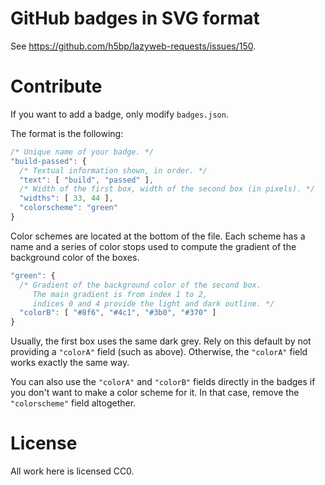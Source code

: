 # GitHub badges in SVG format

See <https://github.com/h5bp/lazyweb-requests/issues/150>.

# Contribute

If you want to add a badge, only modify `badges.json`.

The format is the following:

```js
/* Unique name of your badge. */
"build-passed": {
  /* Textual information shown, in order. */
  "text": [ "build", "passed" ],
  /* Width of the first box, width of the second box (in pixels). */
  "widths": [ 33, 44 ],
  "colorscheme": "green"
}
```

Color schemes are located at the bottom of the file. Each scheme has a name and
a series of color stops used to compute the gradient of the background color of
the boxes.

```js
"green": {
  /* Gradient of the background color of the second box.
     The main gradient is from index 1 to 2,
     indices 0 and 4 provide the light and dark outline. */
  "colorB": [ "#8f6", "#4c1", "#3b0", "#370" ]
}
```

Usually, the first box uses the same dark grey. Rely on this default by not
providing a `"colorA"` field (such as above). Otherwise, the `"colorA"` field
works exactly the same way.

You can also use the `"colorA"` and `"colorB"` fields directly in the badges if
you don't want to make a color scheme for it. In that case, remove the
`"colorscheme"` field altogether.

# License

All work here is licensed CC0.
